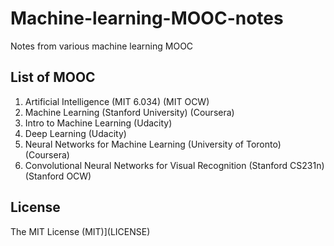 # Machine-learning-MOOC-notes
Notes from various machine learning MOOC

## List of MOOC

1. Artificial Intelligence (MIT 6.034) (MIT OCW)
2. Machine Learning (Stanford University) (Coursera)
3. Intro to Machine Learning (Udacity)
4. Deep Learning (Udacity)
5. Neural Networks for Machine Learning (University of Toronto) (Coursera)
6. Convolutional Neural Networks for Visual Recognition (Stanford CS231n) (Stanford OCW)

## License
The MIT License (MIT)](LICENSE)
